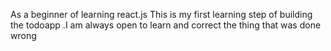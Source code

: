 As a beginner of learning react.js This is my first learning step of building the todoapp .I am always open to learn and correct the thing that was done wrong

